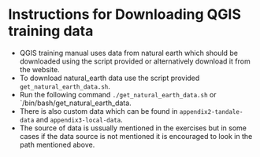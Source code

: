 # Instructions for Downloading QGIS training data

* QGIS training manual uses data from natural earth which should be downloaded using the script provided or alternatively 
  download it from the website.
* To download natural_earth data use the script provided `get_natural_earth_data.sh`.
* Run the following command `./get_natural_earth_data.sh` or `/bin/bash/get_natural_earth_data.
* There is also custom data which can be found in `appendix2-tandale-data` and `appendix3-local-data`.
* The source of data is ussually mentioned in the exercises but in some cases if the data source is not mentioned it is
 encouraged to look in the path mentioned above.


